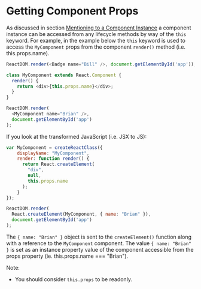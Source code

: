 # Getting Component Props

As discussed in section [Mentioning to a Component Instance](/mention-to-a-component-instance) a component instance can be accessed from any lifecycle methods by way of the `this` keyword. For example, in the example below the `this` keyword is used to access the `MyComponent` props from the component `render()` method (i.e. this.props.name).

```javascript
ReactDOM.render(<Badge name="Bill" />, document.getElementById('app'));

class MyComponent extends React.Component {
  render() {
    return <div>{this.props.name}</div>;
  }
}

ReactDOM.render(
  <MyComponent name="Brian" />, 
  document.getElementById('app')
);
```

If you look at the transformed JavaScript (i.e. JSX to JS):

```javascript
var MyComponent = createReactClass({
    displayName: "MyComponent",
    render: function render() {
      return React.createElement(
        "div",
        null,
        this.props.name
      );
    }
});

ReactDOM.render(
  React.createElement(MyComponent, { name: "Brian" }), 
  document.getElementById('app')
);
```

The `{ name: "Brian" }` object is sent to the `createElement()` function along with a reference to the `MyComponent` component. The value `{ name: "Brian" }` is set as an instance property value of the component accessible from the props property (ie. this.props.name === "Brian").

Note:

* You should consider `this.props` to be readonly.